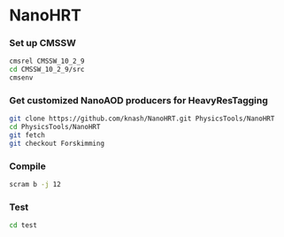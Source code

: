 # NanoHRT

### Set up CMSSW

```bash
cmsrel CMSSW_10_2_9
cd CMSSW_10_2_9/src
cmsenv
```

### Get customized NanoAOD producers for HeavyResTagging

```bash
git clone https://github.com/knash/NanoHRT.git PhysicsTools/NanoHRT
cd PhysicsTools/NanoHRT
git fetch
git checkout Forskimming
```

### Compile

```bash
scram b -j 12
```

### Test

```bash
cd test
```

